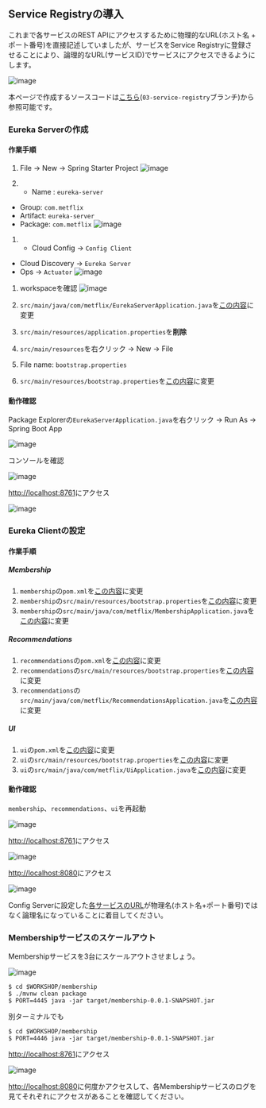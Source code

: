 ## Service Registryの導入

これまで各サービスのREST APIにアクセスするために物理的なURL(ホスト名 + ポート番号)を直接記述していましたが、サービスをService Registryに登録させることにより、論理的なURL(サービスID)でサービスにアクセスできるようにします。

![image](https://qiita-image-store.s3.amazonaws.com/0/1852/22156b30-224a-a93d-d77a-92c773803314.png)


本ページで作成するソースコードは[こちら](https://github.com/making/metflix/tree/03-service-registry)(`03-service-registry`ブランチ)から参照可能です。


### Eureka Serverの作成

#### 作業手順

1. File -> New -> Spring Starter Project
![image](https://qiita-image-store.s3.amazonaws.com/0/1852/642499a3-0f6f-8e3d-6f65-499808937abf.png)

1. * Name : `eureka-server`
 * Group: `com.metflix`
 * Artifact: `eureka-server`
 * Package: `com.metflix`
![image](https://qiita-image-store.s3.amazonaws.com/0/1852/e0591ec2-0c42-5dd2-2277-6964a2a08d22.png)

1. * Cloud Config -> `Config Client`
 * Cloud Discovery -> `Eureka Server`
 * Ops -> `Actuator`
![image](https://qiita-image-store.s3.amazonaws.com/0/1852/ce2f3274-a5ac-520b-7334-f683fec95372.png)

1. workspaceを確認
![image](https://qiita-image-store.s3.amazonaws.com/0/1852/bd7454a2-f36b-b9a1-cbc5-0155fea1aab7.png)

1. `src/main/java/com/metflix/EurekaServerApplication.java`を[この内容](https://github.com/making/metflix/blob/03-service-registry/eureka-server/src/main/java/com/metflix/EurekaServerApplication.java)に変更
1. `src/main/resources/application.properties`を**削除**
1. `src/main/resources`を右クリック -> New -> File 
1. File name: `bootstrap.properties`
1. `src/main/resources/bootstrap.properties`を[この内容](https://github.com/making/metflix/blob/03-service-registry/eureka-server/src/main/resources/bootstrap.properties)に変更 

#### 動作確認

Package Explorerの`EurekaServerApplication.java`を右クリック -> Run As -> Spring Boot App

![image](https://qiita-image-store.s3.amazonaws.com/0/1852/2d8b20d2-53e1-6246-46e5-7f09501db079.png)


コンソールを確認

![image](https://qiita-image-store.s3.amazonaws.com/0/1852/5d34f076-1bb4-661e-4925-7400bb3a8a73.png)

[http://localhost:8761](http://localhost:8761)にアクセス

![image](https://qiita-image-store.s3.amazonaws.com/0/1852/5416f09e-62e5-05be-e994-a44da61147c9.png)



### Eureka Clientの設定

#### 作業手順



##### Membership

1. `membership`の`pom.xml`を[この内容](https://github.com/making/metflix/blob/03-service-registry/membership/pom.xml)に変更
1. `membership`の`src/main/resources/bootstrap.properties`を[この内容](https://github.com/making/metflix/blob/03-service-registry/membership/src/main/resources/bootstrap.properties)に変更
1. `membership`の`src/main/java/com/metflix/MembershipApplication.java`を[この内容](https://github.com/making/metflix/blob/03-service-registry/membership/src/main/java/com/metflix/MembershipApplication.java)に変更

##### Recommendations

1. `recommendations`の`pom.xml`を[この内容](https://github.com/making/metflix/blob/03-service-registry/recommendations/pom.xml)に変更
1. `recommendations`の`src/main/resources/bootstrap.properties`を[この内容](https://github.com/making/metflix/blob/03-service-registry/recommendations/src/main/resources/bootstrap.properties)に変更
1. `recommendations`の`src/main/java/com/metflix/RecommendationsApplication.java`を[この内容](https://github.com/making/metflix/blob/03-service-registry/recommendations/src/main/java/com/metflix/RecommendationsApplication.java)に変更


##### UI

1. `ui`の`pom.xml`を[この内容](https://github.com/making/metflix/blob/03-service-registry/ui/pom.xml)に変更
1. `ui`の`src/main/resources/bootstrap.properties`を[この内容](https://github.com/making/metflix/blob/03-service-registry/ui/src/main/resources/bootstrap.properties)に変更
1. `ui`の`src/main/java/com/metflix/UiApplication.java`を[この内容](https://github.com/making/metflix/blob/03-service-registry/ui/src/main/java/com/metflix/UiApplication.java)に変更

#### 動作確認

`membership`、`recommendations`、`ui`を再起動

![image](https://qiita-image-store.s3.amazonaws.com/0/1852/fca24355-f7ee-13c3-ec02-810fcb9df433.png)

[http://localhost:8761](http://localhost:8761)にアクセス

![image](https://qiita-image-store.s3.amazonaws.com/0/1852/8b3bd476-bae8-4b30-cee1-7b4be9cd7d37.png)

[http://localhost:8080](http://localhost:8080)にアクセス

![image](https://qiita-image-store.s3.amazonaws.com/0/1852/1df21287-d81a-b3d5-f9c1-41a049fd0320.png)


Config Serverに設定した[各サービスのURL](https://github.com/making/metflix-config/blob/service-registry/application.properties)が物理名(ホスト名+ポート番号)ではなく論理名になっていることに着目してください。

### Membershipサービスのスケールアウト

Membershipサービスを3台にスケールアウトさせましょう。

![image](https://qiita-image-store.s3.amazonaws.com/0/1852/1f40a35a-d1c4-78a6-a338-d0758931c892.png)

``` console
$ cd $WORKSHOP/membership
$ ./mvnw clean package
$ PORT=4445 java -jar target/membership-0.0.1-SNAPSHOT.jar
```

別ターミナルでも

``` console
$ cd $WORKSHOP/membership
$ PORT=4446 java -jar target/membership-0.0.1-SNAPSHOT.jar
```

[http://localhost:8761](http://localhost:8761)にアクセス

![image](https://qiita-image-store.s3.amazonaws.com/0/1852/c0b41df4-c6bc-5b7e-e16b-74e47f698fab.png)


[http://localhost:8080](http://localhost:8080)に何度かアクセスして、各Membershipサービスのログを見てそれぞれにアクセスがあることを確認してください。
